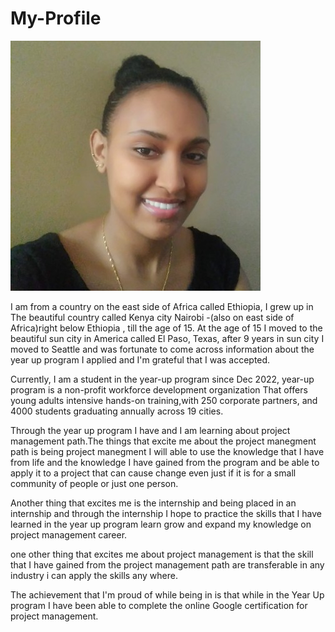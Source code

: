 # My-Profile
![alt text](1674265556621.jfif)

I am from a country on the east side of Africa called Ethiopia, I grew up in The beautiful country called Kenya city Nairobi -(also on east side of Africa)right below Ethiopia , till the age of 15.
At the age of 15 I moved to the beautiful sun city in America called El Paso, Texas, after 9 years in sun city 
I moved to Seattle and was fortunate to come across information about the year up program I applied and I'm grateful that I was accepted.

Currently, I am a student in the year-up program since Dec 2022, year-up program is a non-profit workforce development organization That offers young adults intensive hands-on training,with 250 corporate partners, and 4000 students graduating annually across 19 cities.

Through the year up program I have and I am learning about project management path.The things that excite me about the project manegment path is 
being  project manegment  I will able to use the knowledge that I have from life and the knowledge I have gained from the program and be able to apply it to a project that can cause change even just if it is for a small community of people or just one person.

Another thing that excites me is the internship and being placed in an internship and through the internship I hope to practice the skills that I have learned in the year up program learn grow and expand my knowledge on project management career.

one other thing that excites me about project management is that the skill that I have gained from the project management path are transferable in any industry i can apply the skills any where.

The achievement that I'm proud of while being in is that while in the Year Up program I have been able to complete the online Google certification for project management.



